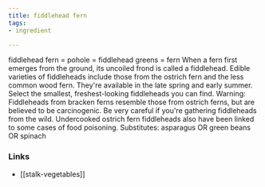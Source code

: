 ```yaml
---
title: fiddlehead fern
tags:
- ingredient

---
```

fiddlehead fern = pohole = fiddlehead greens = fern When a fern first emerges from the ground, its uncoiled frond is called a fiddlehead. Edible varieties of fiddleheads include those from the ostrich fern and the less common wood fern. They're available in the late spring and early summer. Select the smallest, freshest-looking fiddleheads you can find. Warning: Fiddleheads from bracken ferns resemble those from ostrich ferns, but are believed to be carcinogenic. Be very careful if you're gathering fiddleheads from the wild. Undercooked ostrich fern fiddleheads also have been linked to some cases of food poisoning. Substitutes: asparagus OR green beans OR spinach

### Links

* [[stalk-vegetables]]
